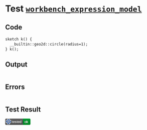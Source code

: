 # Test [`workbench_expression_model`](/doc/tests/statement_usage.md#L550)

## Code

```µcad
sketch k() {
  __builtin::geo2d::circle(radius=1);
} k();

```

## Output

```,plain
```

## Errors

```,plain
```

## Test Result

![OK](/doc/tests/.test/workbench_expression_model.png)

